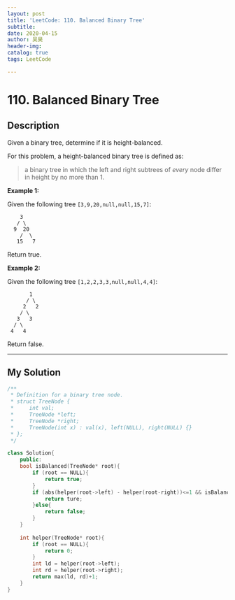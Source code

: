 ```yaml
---
layout:	post
title: 'LeetCode: 110. Balanced Binary Tree'
subtitle:
date: 2020-04-15
author: 吴昊
header-img:
catalog: true
tags: LeetCode

---
```




# 110. Balanced Binary Tree

## Description

Given a binary tree, determine if it is height-balanced.

For this problem, a height-balanced binary tree is defined as:

>   a binary tree in which the left and right subtrees of *every* node differ in height by no more than 1.

 

**Example 1:**

Given the following tree `[3,9,20,null,null,15,7]`:

```
    3
   / \
  9  20
    /  \
   15   7
```

Return true.

**Example 2:**

Given the following tree `[1,2,2,3,3,null,null,4,4]`:

```
       1
      / \
     2   2
    / \
   3   3
  / \
 4   4
```

Return false.



---

## My Solution

```c++
/**
 * Definition for a binary tree node.
 * struct TreeNode {
 *     int val;
 *     TreeNode *left;
 *     TreeNode *right;
 *     TreeNode(int x) : val(x), left(NULL), right(NULL) {}
 * };
 */

class Solution{
    public:
    bool isBalanced(TreeNode* root){
        if (root == NULL){
            return true;
        }
        if (abs(helper(root->left) - helper(root-right))<=1 && isBalanced(root->left) && isBalanced(root->right)){
            return ture;
        }else{
            return false;
        }
    }
    
    int helper(TreeNode* root){
        if (root == NULL){
           	return 0;
        }
        int ld = helper(root->left);
        int rd = helper(root->right);
        return max(ld, rd)+1;
    }
}
```

